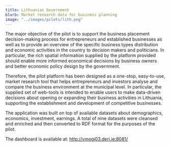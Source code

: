 ```yaml
---
title: Lithuanian Government
blurb: Market research data for business planning
image: "../images/pilots/lith.png"
---
```


The major objective of the pilot is to support the business placement decision-making process for entrepreneurs and established businesses as well as to provide an overview of the specific business types distribution and economic activities in the country to decision makers and politicians. In particular, the rich spatial information supplied by the platform provided should enable more informed economical decisions by business owners and better economic policy design by the government.

Therefore, the pilot platform has been designed as a one-stop, easy-to-use, market research tool that helps entrepreneurs and investors analyse and compare the business environment at the municipal level. In particular, the supplied set of web-tools is intended to enable users to make data-driven decisions about opening or expanding their business activities in Lithuania, supporting the establishment and development of competitive businesses.

The application was built on top of available datasets about demographics, economics, investment, earnings. A total of nine datasets were cleansed and enriched and then converted to RDF format for the purposes of the pilot.

The dashboard is available at: http://vmogi03.deri.ie:8081/
